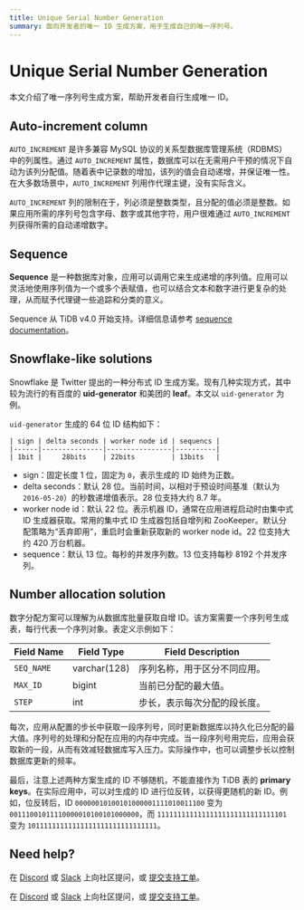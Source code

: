 ```yaml
---
title: Unique Serial Number Generation
summary: 面向开发者的唯一 ID 生成方案，用于生成自己的唯一序列号。
---
```


# Unique Serial Number Generation

本文介绍了唯一序列号生成方案，帮助开发者自行生成唯一 ID。

## Auto-increment column

`AUTO_INCREMENT` 是许多兼容 MySQL 协议的关系型数据库管理系统（RDBMS）中的列属性。通过 `AUTO_INCREMENT` 属性，数据库可以在无需用户干预的情况下自动为该列分配值。随着表中记录数的增加，该列的值会自动递增，并保证唯一性。在大多数场景中，`AUTO_INCREMENT` 列用作代理主键，没有实际含义。

`AUTO_INCREMENT` 列的限制在于，列必须是整数类型，且分配的值必须是整数。如果应用所需的序列号包含字母、数字或其他字符，用户很难通过 `AUTO_INCREMENT` 列获得所需的自动递增数字。

## Sequence

**Sequence** 是一种数据库对象，应用可以调用它来生成递增的序列值。应用可以灵活地使用序列值为一个或多个表赋值，也可以结合文本和数字进行更复杂的处理，从而赋予代理键一些追踪和分类的意义。

Sequence 从 TiDB v4.0 开始支持。详细信息请参考 [sequence documentation](/sql-statements/sql-statement-create-sequence.md#create-sequence)。

## Snowflake-like solutions

Snowflake 是 Twitter 提出的一种分布式 ID 生成方案。现有几种实现方式，其中较为流行的有百度的 **uid-generator** 和美团的 **leaf**。本文以 `uid-generator` 为例。

`uid-generator` 生成的 64 位 ID 结构如下：

```
| sign | delta seconds | worker node id | sequencs |
|------|---------------|----------------|----------|
| 1bit |     28bits    | 22bits         | 13bits   |
```

- sign：固定长度 1 位，固定为 `0`，表示生成的 ID 始终为正数。
- delta seconds：默认 28 位。当前时间，以相对于预设时间基准（默认为 `2016-05-20`）的秒数递增值表示。28 位支持大约 8.7 年。
- worker node id：默认 22 位。表示机器 ID，通常在应用进程启动时由集中式 ID 生成器获取。常用的集中式 ID 生成器包括自增列和 ZooKeeper。默认分配策略为“丢弃即用”，重启时会重新获取新的 worker node id。22 位支持大约 420 万台机器。
- sequence：默认 13 位。每秒的并发序列数。13 位支持每秒 8192 个并发序列。

## Number allocation solution

数字分配方案可以理解为从数据库批量获取自增 ID。该方案需要一个序列号生成表，每行代表一个序列对象。表定义示例如下：

| Field Name | Field Type | Field Description |
| -------- | ------------ | ---------------------------- |
| `SEQ_NAME` | varchar(128) | 序列名称，用于区分不同应用。 |
| `MAX_ID` | bigint | 当前已分配的最大值。 |
| `STEP` | int | 步长，表示每次分配的段长度。 |

每次，应用从配置的步长中获取一段序列号，同时更新数据库以持久化已分配的最大值。序列号的处理和分配在应用的内存中完成。当一段序列号用完后，应用会获取新的一段，从而有效减轻数据库写入压力。实际操作中，也可以调整步长以控制数据库更新的频率。

最后，注意上述两种方案生成的 ID 不够随机，不能直接作为 TiDB 表的 **primary keys**。在实际应用中，可以对生成的 ID 进行位反转，以获得更随机的新 ID。例如，位反转后，ID `00000010100101000001111010011100` 变为 `00111001011110000010100101000000`，而 `11111111111111111111111111111101` 变为 `10111111111111111111111111111111`。

## Need help?

<CustomContent platform="tidb">

在 [Discord](https://discord.gg/DQZ2dy3cuc?utm_source=doc) 或 [Slack](https://slack.tidb.io/invite?team=tidb-community&channel=everyone&ref=pingcap-docs) 上向社区提问，或 [提交支持工单](/support.md)。

</CustomContent>

<CustomContent platform="tidb-cloud">

在 [Discord](https://discord.gg/DQZ2dy3cuc?utm_source=doc) 或 [Slack](https://slack.tidb.io/invite?team=tidb-community&channel=everyone&ref=pingcap-docs) 上向社区提问，或 [提交支持工单](https://tidb.support.pingcap.com/)。

</CustomContent>